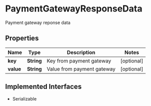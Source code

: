 

# PaymentGatewayResponseData

Payment gateway reponse data

## Properties

| Name | Type | Description | Notes |
|------------ | ------------- | ------------- | -------------|
|**key** | **String** | Key from payment gateway |  [optional] |
|**value** | **String** | Value from payment gateway |  [optional] |


## Implemented Interfaces

* Serializable


